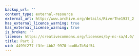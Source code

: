 ```yaml
---
backup_url: ''
content_type: external-resource
external_url: http://www.archive.org/details/RiverThe1937_2
has_external_licence_warning: true
has_external_license_warning: true
is_broken: ''
license: https://creativecommons.org/licenses/by-nc-sa/4.0/
title: Part 2
uid: 4499f277-f3fe-4bb2-9970-bad0a7b54f54
---
```

